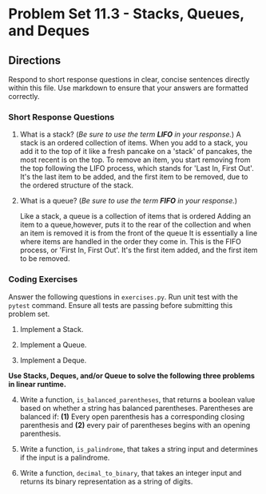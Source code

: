 # Problem Set 11.3 - Stacks, Queues, and Deques

## Directions
Respond to short response questions in clear, concise sentences directly within this file. Use markdown to ensure that your answers are formatted correctly.

### Short Response Questions
1. What is a stack? (_Be sure to use the term **LIFO** in your response._)
    A stack is an ordered collection of items. 
    When you add to a stack, 
    you add it to the top of it like a fresh pancake on a 'stack' of pancakes, the most recent is on the top.
    To  remove an item, you start removing from the top following the LIFO process, 
    which stands for 'Last In, First Out'. It's the last item to be added, 
    and the first item to be removed, due to the ordered structure of the stack.

2. What is a queue? (_Be sure to use the term **FIFO** in your response._)
 
    Like a stack, a queue is a collection of items that is ordered
    Adding an item to a queue,however, puts it to the rear of the collection
    and when an item is removed it is from the front of the queue
    It is essentially a line where items are handled in the order they come in.
    This is the FIFO process, or 'First In, First Out'. It's the first item added, and the first item to be removed.

### Coding Exercises
Answer the following questions in `exercises.py`. Run unit test with the `pytest` command. Ensure all tests are passing before submitting this problem set.

1. Implement a Stack.

2. Implement a Queue.

3. Implement a Deque.


**Use Stacks, Deques, and/or Queue to solve the following three problems in linear runtime.**

4. Write a function, `is_balanced_parentheses`, that returns a boolean value based on whether a string has balanced parentheses. Parentheses are balanced if: **(1)** Every open parenthesis has a corresponding closing parenthesis and **(2)** every pair of parentheses begins with an opening parenthesis.

5. Write a function, `is_palindrome`, that takes a string input and determines if the input is a palindrome.

6. Write a function, `decimal_to_binary`, that takes an integer input and returns its binary representation as a string of digits.
